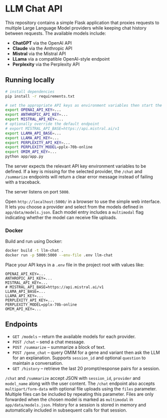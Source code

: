 # LLM Chat API

This repository contains a simple Flask application that proxies requests to
multiple Large Language Model providers while keeping chat history between
requests. The available models include:

- **ChatGPT** via the OpenAI API
- **Claude** via the Anthropic API
- **Mistral** via the Mistral API
- **LLama** via a compatible OpenAI-style endpoint
- **Perplexity** via the Perplexity API

## Running locally

```bash
# install dependencies
pip install -r requirements.txt

# set the appropriate API keys as environment variables then start the app
export OPENAI_API_KEY=...
export ANTHROPIC_API_KEY=...
export MISTRAL_API_KEY=...
# optionally override the default endpoint
# export MISTRAL_API_BASE=https://api.mistral.ai/v1
export LLAMA_API_BASE=...
export LLAMA_API_KEY=...
export PERPLEXITY_API_KEY=...
export PERPLEXITY_MODEL=pplx-70b-online
export OMIM_API_KEY=...
python app/app.py
```

The server expects the relevant API key environment variables to be defined.
If a key is missing for the selected provider, the `/chat` and `/summarize`
endpoints will return a clear error message instead of failing with a
traceback.

The server listens on port `5000`.

Open `http://localhost:5000/` in a browser to use the simple web interface. It
lets you choose a provider and select from the models defined in
`app/data/models.json`. Each model entry includes a `multimodal` flag indicating
whether the model can receive file uploads.

### Docker

Build and run using Docker:

```bash
docker build -t llm-chat .
docker run -p 5000:5000 --env-file .env llm-chat
```

Place your API keys in a `.env` file in the project root with values like:

```
OPENAI_API_KEY=...
ANTHROPIC_API_KEY=...
MISTRAL_API_KEY=...
# MISTRAL_API_BASE=https://api.mistral.ai/v1
LLAMA_API_BASE=...
LLAMA_API_KEY=...
PERPLEXITY_API_KEY=...
PERPLEXITY_MODEL=pplx-70b-online
OMIM_API_KEY=...
```

## Endpoints

- `GET /models` – return the available models for each provider.
- `POST /chat` – send a chat message.
- `POST /summarize` – summarize a block of text.
- `POST /gene_chat` – query OMIM for a gene and variant then ask the LLM for an explanation. Supports `session_id` and optional `question` to maintain a conversation.
- `GET /history` – retrieve the last 20 prompt/response pairs for a session.

`/chat` and `/summarize` accept JSON with `session_id`, `provider` and
`model_name` along with the user content. The `/chat` endpoint also accepts
`multipart/form-data` with optional file uploads using the `files` parameter.
Multiple files can be included by repeating this parameter. Files are only
forwarded when the chosen model is marked as `multimodal` in
`app/data/models.json`. History for a session is stored in memory and
automatically included in subsequent calls for that session.

